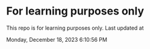 # For learning purposes only
This repo is for learning purposes only.
Last updated at

Monday, December 18, 2023 6:10:56 PM

